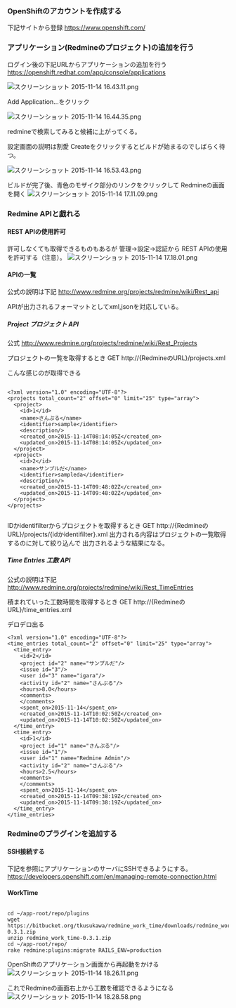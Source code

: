 ### OpenShiftのアカウントを作成する

下記サイトから登録
https://www.openshift.com/

### アプリケーション(Redmineのプロジェクト)の追加を行う

ログイン後の下記URLからアプリケーションの追加を行う
https://openshift.redhat.com/app/console/applications

![スクリーンショット 2015-11-14 16.43.11.png](0-md.png)

Add Application...をクリック

![スクリーンショット 2015-11-14 16.44.35.png](1-md.png)

redmineで検索してみると候補に上がってくる。

設定画面の説明は割愛
Createをクリックするとビルドが始まるのでしばらく待つ。

![スクリーンショット 2015-11-14 16.53.43.png](2-md.png)

ビルドが完了後、青色のモザイク部分のリンクをクリックして
Redmineの画面を開く
![スクリーンショット 2015-11-14 17.11.09.png](3-md.png)


### Redmine APIと戯れる

#### REST APIの使用許可
許可しなくても取得できるものもあるが
管理->設定->認証から
REST APIの使用を許可する（注意）。
![スクリーンショット 2015-11-14 17.18.01.png](4-md.png)

#### APIの一覧

公式の説明は下記
http://www.redmine.org/projects/redmine/wiki/Rest_api

APIが出力されるフォーマットとしてxml,jsonを対応している。

##### Project プロジェクト API

公式
http://www.redmine.org/projects/redmine/wiki/Rest_Projects

プロジェクトの一覧を取得するとき
GET
http://{RedmineのURL}/projects.xml

こんな感じのが取得できる

```

<?xml version="1.0" encoding="UTF-8"?>
<projects total_count="2" offset="0" limit="25" type="array">
  <project>
    <id>1</id>
    <name>さんぷる</name>
    <identifier>sample</identifier>
    <description/>
    <created_on>2015-11-14T08:14:05Z</created_on>
    <updated_on>2015-11-14T08:14:05Z</updated_on>
  </project>
  <project>
    <id>2</id>
    <name>サンプルだ</name>
    <identifier>sampleda</identifier>
    <description/>
    <created_on>2015-11-14T09:48:02Z</created_on>
    <updated_on>2015-11-14T09:48:02Z</updated_on>
  </project>
</projects>


```

IDかidentifilterからプロジェクトを取得するとき
GET
http://{RedmineのURL}/projects/{idかidentifilter}.xml
出力される内容はプロジェクトの一覧取得するのに対して絞り込んで
出力されるような結果になる。

##### Time Entries 工数 API

公式の説明は下記
http://www.redmine.org/projects/redmine/wiki/Rest_TimeEntries

積まれていった工数時間を取得するとき
GET
http://{RedmineのURL}/time_entries.xml

デロデロ出る

```
<?xml version="1.0" encoding="UTF-8"?>
<time_entries total_count="2" offset="0" limit="25" type="array">
  <time_entry>
    <id>2</id>
    <project id="2" name="サンプルだ"/>
    <issue id="3"/>
    <user id="3" name="igara"/>
    <activity id="2" name="さんぷる"/>
    <hours>8.0</hours>
    <comments>
    </comments>
    <spent_on>2015-11-14</spent_on>
    <created_on>2015-11-14T10:02:50Z</created_on>
    <updated_on>2015-11-14T10:02:50Z</updated_on>
  </time_entry>
  <time_entry>
    <id>1</id>
    <project id="1" name="さんぷる"/>
    <issue id="1"/>
    <user id="1" name="Redmine Admin"/>
    <activity id="2" name="さんぷる"/>
    <hours>2.5</hours>
    <comments>
    </comments>
    <spent_on>2015-11-14</spent_on>
    <created_on>2015-11-14T09:38:19Z</created_on>
    <updated_on>2015-11-14T09:38:19Z</updated_on>
  </time_entry>
</time_entries>

```


### Redmineのプラグインを追加する

#### SSH接続する

下記を参照にアプリケーションのサーバにSSHできるようにする。
https://developers.openshift.com/en/managing-remote-connection.html

#### WorkTime

```

cd ~/app-root/repo/plugins
wget https://bitbucket.org/tkusukawa/redmine_work_time/downloads/redmine_work_time-0.3.1.zip
unzip redmine_work_time-0.3.1.zip
cd ~/app-root/repo/
rake redmine:plugins:migrate RAILS_ENV=production

```

OpenShiftのアプリケーション画面から再起動をかける
![スクリーンショット 2015-11-14 18.26.11.png](5-md.png)

これでRedmineの画面右上から工数を確認できるようになる
![スクリーンショット 2015-11-14 18.28.58.png](6-md.png)
